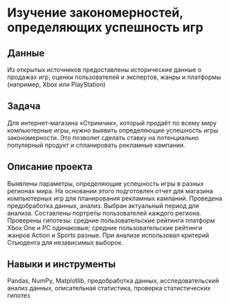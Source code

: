 # Изучение закономерностей, определяющих успешность игр

## Данные

Из открытых источников предоставлены исторические данные о продажах игр, оценки пользователей и экспертов, жанры и платформы (например, Xbox или PlayStation)

## Задача

Для интернет-магазина «Стримчик», который продаёт по всему миру компьютерные игры, нужно выявить определяющие успешность игры закономерности. Это позволит сделать ставку на потенциально популярный продукт и спланировать рекламные кампании.

## Описание проекта


Выявлены параметры, определяющие успешность игры в разных регионах мира. На основании этого подготовлен отчет для магазина компьютерных игр для планирования рекламных кампаний. Проведена предобработка данных, анализ. Выбран актуальный период для анализа. Составлены портреты пользователей каждого региона. Проверены гипотезы: средние пользовательские рейтинги платформ Xbox One и PC одинаковые; средние пользовательские рейтинги жанров Action и Sports разные. При анализе использовал критерий Стьюдента для независимых выборок.

## Навыки и инструменты

Pandas, NumPy, Matplotlib, предобработка данных, исследовательский анализ данных, описательная статистика, проверка статистических гипотез
